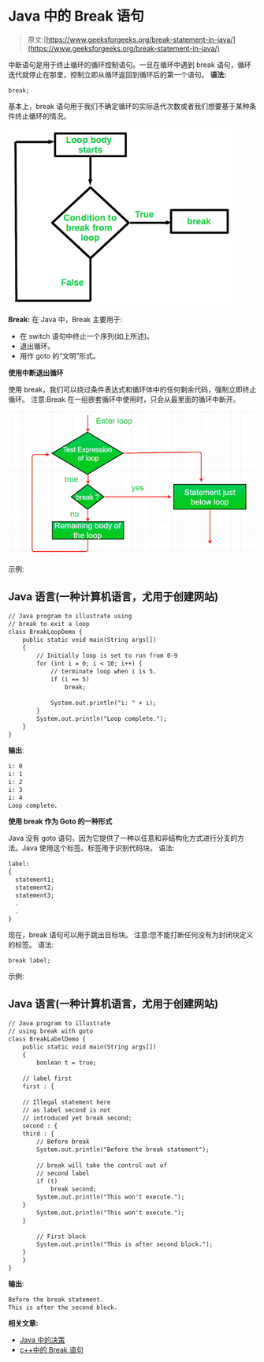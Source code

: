# Java 中的 Break 语句

> 原文:[https://www.geeksforgeeks.org/break-statement-in-java/](https://www.geeksforgeeks.org/break-statement-in-java/)

中断语句是用于终止循环的循环控制语句。一旦在循环中遇到 break 语句，循环迭代就停止在那里，控制立即从循环返回到循环后的第一个语句。
**语法:**

```
break;
```

基本上，break 语句用于我们不确定循环的实际迭代次数或者我们想要基于某种条件终止循环的情况。

![](img/3e06afd03c053644b77c7acb744937b7.png)

**Break:** 在 Java 中，Break 主要用于:

*   在 switch 语句中终止一个序列(如上所述)。
*   退出循环。
*   用作 goto 的“文明”形式。

**使用中断退出循环**

使用 break，我们可以绕过条件表达式和循环体中的任何剩余代码，强制立即终止循环。
注意:Break 在一组嵌套循环中使用时，只会从最里面的循环中断开。

![using-break-to-exit-a-loop-in-java](img/4ecc3b70e7926f90bd482c56231cc21e.png)

示例:

## Java 语言(一种计算机语言，尤用于创建网站)

```
// Java program to illustrate using
// break to exit a loop
class BreakLoopDemo {
    public static void main(String args[])
    {
        // Initially loop is set to run from 0-9
        for (int i = 0; i < 10; i++) {
            // terminate loop when i is 5.
            if (i == 5)
                break;

            System.out.println("i: " + i);
        }
        System.out.println("Loop complete.");
    }
}
```

**输出**:

```
i: 0
i: 1
i: 2
i: 3
i: 4
Loop complete.
```

**使用 break 作为 Goto 的一种形式**

Java 没有 goto 语句，因为它提供了一种以任意和非结构化方式进行分支的方法。Java 使用这个标签。标签用于识别代码块。
语法:

```
label:
{
  statement1;
  statement2;
  statement3;
  .
  .
}
```

现在，break 语句可以用于跳出目标块。
注意:您不能打断任何没有为封闭块定义的标签。
语法:

```
break label;
```

示例:

## Java 语言(一种计算机语言，尤用于创建网站)

```
// Java program to illustrate 
// using break with goto
class BreakLabelDemo {
    public static void main(String args[])
    {
        boolean t = true;

    // label first
    first : {

    // Illegal statement here 
    // as label second is not
    // introduced yet break second;
    second : {
    third : {
        // Before break
        System.out.println("Before the break statement");

        // break will take the control out of
        // second label
        if (t)
            break second;
        System.out.println("This won't execute.");
    }
        System.out.println("This won't execute.");
    }

        // First block
        System.out.println("This is after second block.");
    }
    }
}
```

**输出**:

```
Before the break statement.
This is after the second block.
```

**相关文章:**

*   [Java 中的决策](https://www.geeksforgeeks.org/decision-making-javaif-else-switch-break-continue-jump/)
*   [c++中的 Break 语句](https://www.geeksforgeeks.org/break-statement-cc/)